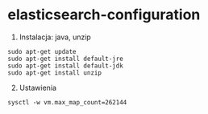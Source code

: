 # elasticsearch-configuration
1. Instalacja: java, unzip
```
sudo apt-get update
sudo apt-get install default-jre
sudo apt-get install default-jdk
sudo apt-get install unzip
```
2. Ustawienia
```
sysctl -w vm.max_map_count=262144
```
